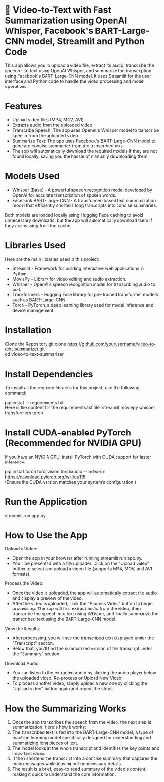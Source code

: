# 🎥 Video-to-Text with Fast Summarization using OpenAI Whisper, Facebook's BART-Large-CNN model, Streamlit and Python Code

This app allows you to upload a video file, extract its audio, transcribe the speech into text using OpenAI Whisper, and summarize the transcription using Facebook's BART-Large-CNN model. It uses Streamlit for the user interface and Python code to handle the video processing and model operations.

# Features
- Upload video files (MP4, MOV, AVI).
- Extracts audio from the uploaded video.
- Transcribe Speech: The app uses OpenAI's Whisper model to transcribe speech from the uploaded video.
- Summarize Text: The app uses Facebook's BART-Large-CNN model to generate concise summaries from the transcribed text.
- The app will automatically download the required models if they are not found locally, saving you the hassle of manually downloading them.

# Models Used
- Whisper (Base) - A powerful speech recognition model developed by OpenAI for accurate transcription of spoken words.
- Facebook BART-Large-CNN - A transformer-based text summarization model that efficiently shortens long transcripts into concise summaries.

Both models are loaded locally using Hugging Face caching to avoid unnecessary downloads, but the app will automatically download them if they are missing from the cache.

# Libraries Used
Here are the main libraries used in this project:

- Streamlit - Framework for building interactive web applications in Python.
- MoviePy - Library for video editing and audio extraction.
- Whisper - OpenAI’s speech recognition model for transcribing audio to text.
- Transformers - Hugging Face library for pre-trained transformer models such as BART-Large-CNN.
- Torch - PyTorch, a deep learning library used for model inference and device management.

# Installation
Clone the Repository
git clone https://github.com/yourusername/video-to-text-summarizer.git  
cd video-to-text-summarizer 
 
# Install Dependencies
To install all the required libraries for this project, use the following command:

pip install -r requirements.txt  
Here is the content for the requirements.txt file:
streamlit
moviepy
whisper
transformers
torch

# Install CUDA-enabled PyTorch (Recommended for NVIDIA GPU)
If you have an NVIDIA GPU, install PyTorch with CUDA support for faster inference:

pip install torch torchvision torchaudio --index-url https://download.pytorch.org/whl/cu118  
(Ensure the CUDA version matches your system’s configuration.)

# Run the Application
streamlit run app.py  

# How to Use the App
Upload a Video:

- Open the app in your browser after running streamlit run app.py.
- You'll be presented with a file uploader. Click on the "Upload video" button to select and upload a video file (supports MP4, MOV, and AVI formats).

Process the Video:

- Once the video is uploaded, the app will automatically extract the audio and display a preview of the video.
- After the video is uploaded, click the "Process Video" button to begin processing. The app will first extract audio from the video, then transcribe the speech into text using Whisper, and finally summarize the transcribed text using the BART-Large-CNN model.

View the Results:

- After processing, you will see the transcribed text displayed under the "Transcript" section.
- Below that, you'll find the summarized version of the transcript under the "Summary" section.

Download Audio:

- You can listen to the extracted audio by clicking the audio player below the uploaded video.
Re-process or Upload New Video:
- To process another video, simply upload a new one by clicking the "Upload video" button again and repeat the steps.

# How the Summarizing Works
1. Once the app transcribes the speech from the video, the next step is summarization. Here's how it works:
2. The transcribed text is fed into the BART-Large-CNN model, a type of machine learning model specifically designed for understanding and summarizing long pieces of text.
3. The model looks at the whole transcript and identifies the key points and important ideas.
4. It then shortens the transcript into a concise summary that captures the main messages while leaving out unnecessary details.
5. The result is a brief, easy-to-read summary of the video's content, making it quick to understand the core information.



